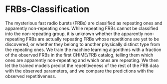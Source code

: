 # FRBs-Classification
 The mysterious fast radio bursts (FRBs) are classified as repeating ones and apparently non-repeating ones. While repeating FRBs cannot be classified into the non-repeating group, it is unknown whether the apparently non-repeating FRBs are actually repeating FRBs whose repetitions are yet to be discovered, or whether they belong to another physically distinct type from the repeating ones. We train the machine learning algorithms with a fraction of the observed FRBs in the first CHIME/FRB catalog, telling them which ones are apparently non-repeating and which ones are repeating. We then let the trained models predict the repetitiveness of the rest of the FRB data with the observed parameters, and we compare the predictions with the observed repetitiveness. 
